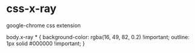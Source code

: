 # css-x-ray
google-chrome css extension

body.x-ray * {
    background-color: rgba(16, 49, 82, 0.2) !important;
    outline: 1px solid #000000 !important;
}
